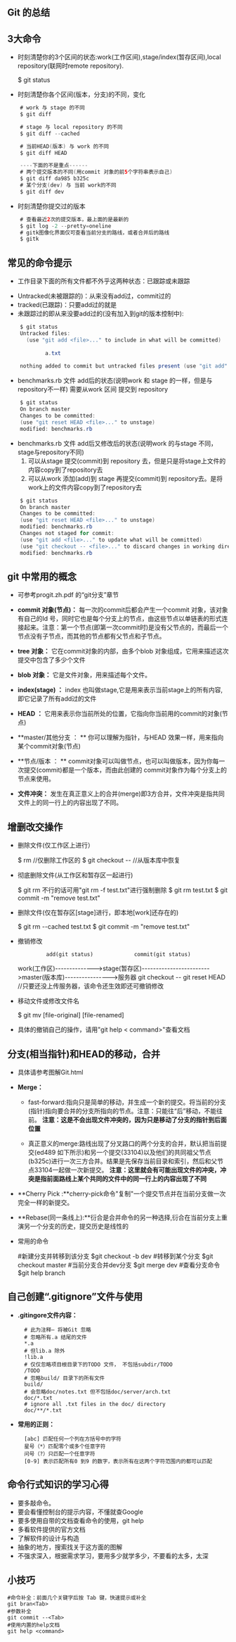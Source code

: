 ## Git 的总结 ##
## 3大命令 ##
- 时刻清楚你的3个区间的状态:work(工作区间),stage/index(暂存区间),local repository(联网时remote repository).
	

	$ git status
	
- 时刻清楚你各个区间(版本，分支)的不同，变化

```java
	# work 与 stage 的不同 
	$ git diff 

	# stage 与 local repository 的不同
	$ git diff --cached

	# 当前HEAD(版本) 与 work 的不同
	$ git diff HEAD

	----下面的不是重点------
	# 两个提交版本的不同(用commit 对象的前5个字符串表示自己)
	$ git diff da985 b325c
	# 某个分支(dev) 与 当前 work的不同
	$ git diff dev
```

- 时刻清楚你提交过的版本

```java
	# 查看最近2次的提交版本，最上面的是最新的
	$ git log -2 --pretty=oneline
	# gitk图像化界面仅可查看当前分支的路线，或者合并后的路线
	$ gitk 
```
## 常见的命令提示 ##
- 工作目录下面的所有文件都不外乎这两种状态：已跟踪或未跟踪
 * Untracked(未被跟踪的)：从来没有add过，commit过的
 * tracked(已跟踪)：只要add过的就是
 * 未跟踪过的即从来没要add过的(没有加入到git的版本控制中):

```java
	$ git status
	Untracked files:
	  (use "git add <file>..." to include in what will be committed)
	
	        a.txt
	
	nothing added to commit but untracked files present (use "git add" to track)
 ```
 
-  benchmarks.rb 文件 add后的状态(说明work 和 stage 的一样，但是与repository不一样)
   需要从work 区间 提交到 repository

```java
	$ git status
	On branch master	
	Changes to be committed:
	(use "git reset HEAD <file>..." to unstage)
	modified: benchmarks.rb
```

-  benchmarks.rb 文件 add后又修改后的状态(说明work 的与stage 不同，stage与repository不同)
   1. 可以从stage 提交(commit)到 repository 去，但是只是将stage上文件的内容copy到了repository去   
   2. 可以从work 添加(add)到 stage 再提交(commit)到 repository去。是将work上的文件内容copy到了repository去

```java
	$ git status
	On branch master
	Changes to be committed:
	(use "git reset HEAD <file>..." to unstage)
	modified: benchmarks.rb
	Changes not staged for commit:
	(use "git add <file>..." to update what will be committed)
	(use "git checkout -- <file>..." to discard changes in working directory)
	modified: benchmarks.rb
```
	
## git 中常用的概念 ##

- 可参考progit.zh.pdf 的“git分支”章节

- **commit 对象(节点)：**
每一次的commit后都会产生一个commit 对象，该对象有自己的Id 号，同时它也是每个分支上的节点，由这些节点以单链表的形式连接起来。注意：第一个节点(即第一次commit时)是没有父节点的，而最后一个节点没有子节点，而其他的节点都有父节点和子节点。

- **tree 对象：**
  它在commit对象的内部，由多个blob 对象组成，它用来描述这次提交中包含了多少个文件

- **blob 对象：**
  它是文件对象，用来描述每个文件。

- **index(stage) ：** 
   index 也叫做stage,它是用来表示当前stage上的所有内容,即它记录了所有add过的文件
  
- **HEAD ：**
  它用来表示你当前所处的位置，它指向你当前用的commit的对象(节点)
  
- **master/其他分支 ： **
  你可以理解为指针，与HEAD 效果一样，用来指向某个commit对象(节点)

- **节点/版本 ： **
  commit对象可以叫做节点，也可以叫做版本，因为你每一次提交(commit)都是一个版本，而由此创建的 commit对象作为每个分支上的节点来使用。

- **文件冲突：**
   发生在真正意义上的合并(merge)即3方合并，文件冲突是指共同文件上的同一行上的内容出现了不同。

## 增删改交操作 ##

- 删除文件(仅工作区上进行）


	$ rm <file> //仅删除工作区的
	$ git checkout -- <file> //从版本库中恢复


- 彻底删除文件(从工作区和暂存区一起进行)
    

	$ git rm 不行的话可用"git rm -f test.txt"进行强制删除
	$ git rm test.txt
	$ git commit -m "remove test.txt"


- 删除文件(仅在暂存区[stage]进行，即本地[work]还存在的)


	$ git rm --cached test.txt
	$ git commit -m "remove test.txt"


- 撤销修改


	           add(git status)             commit(git status)
	work(工作区)-------------->stage(暂存区)------------------------>master(版本库)---------------->服务器
	           git checkout -- <file>      git reset HEAD <file>//只要还没上传服务器，该命令还生效即还可撤销修改

- 移动文件或修改文件名


	$ git mv [file-original] [file-renamed]

- 具体的撤销自己的操作，请用"git help < command>"查看文档 

## 分支(相当指针)和HEAD的移动，合并 ##

- 具体请参考图解Git.html

- **Merge：**
  * fast-forward:指向只是简单的移动，并生成一个新的提交。将当前的分支(指针)指向要合并的分支所指向的节点。注意：只能往“后”移动，不能往前。
  **注意：这是不会出现文件冲突的，因为只是移动了分支的指针到后面位置**
  
  * 真正意义的merge:路线出现了分叉路口的两个分支的合并，默认把当前提交(ed489 如下所示)和另一个提交(33104)以及他们的共同祖父节点(b325c)进行一次三方合并。结果是先保存当前目录和索引，然后和父节点33104一起做一次新提交。
  **注意：这里就会有可能出现文件的冲突，冲突是指前面路线上某个共同的文件中的同一行上的内容出现了不同**

- **Cherry Pick :**cherry-pick命令"复制"一个提交节点并在当前分支做一次完全一样的新提交。


- **Rebase(同一条线上):**衍合是合并命令的另一种选择,衍合在当前分支上重演另一个分支的历史，提交历史是线性的


- 常用的命令


	#新建分支并转移到该分支
	$git checkout -b dev
	#转移到某个分支
	$git checkout master
	#当前分支合并dev分支
	$git merge dev
	#查看分支命令
	$git help branch

## 自己创建“.gitignore”文件与使用 ##
- **.gitingore文件内容：**

		# 此为注释– 将被Git 忽略
		# 忽略所有.a 结尾的文件
		*.a
		# 但lib.a 除外
		!lib.a
		# 仅仅忽略项目根目录下的TODO 文件， 不包括subdir/TODO
		/TODO
		# 忽略build/ 目录下的所有文件
		build/
		# 会忽略doc/notes.txt 但不包括doc/server/arch.txt
		doc/*.txt
		# ignore all .txt files in the doc/ directory
		doc/**/*.txt
- **常用的正则：**

		[abc] 匹配任何一个列在方括号中的字符
		星号（*）匹配零个或多个任意字符
		问号（?）只匹配一个任意字符
		[0-9] 表示匹配所有0 到9 的数字，表示所有在这两个字符范围内的都可以匹配


## 命令行式知识的学习心得 ##

- 要多敲命令。
- 要会看懂控制台的提示内容，不懂就查Google
- 要多使用自带的文档查看命令的使用，git help <command>
- 多看软件提供的官方文档
- 了解软件的设计与构造
- 抽象的地方，搜索找关于这方面的图解
- 不强求深入，根据需求学习，要用多少就学多少，不要看的太多，太深



## 小技巧  ##

	#命令补全：前面几个关键字后按 Tab 键，快速提示或补全
	git bran<Tab>
	#参数补全
	git commit --<Tab> 
	#使用内置的help文档
	git help <command>
